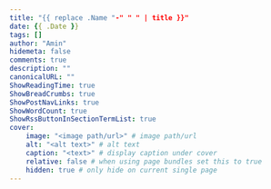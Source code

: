 ```yaml
---
title: "{{ replace .Name "-" " " | title }}"
date: {{ .Date }}
tags: []
author: "Amin"
hidemeta: false
comments: true
description: ""
canonicalURL: ""
ShowReadingTime: true
ShowBreadCrumbs: true
ShowPostNavLinks: true
ShowWordCount: true
ShowRssButtonInSectionTermList: true
cover:
    image: "<image path/url>" # image path/url
    alt: "<alt text>" # alt text
    caption: "<text>" # display caption under cover
    relative: false # when using page bundles set this to true
    hidden: true # only hide on current single page
---
```

